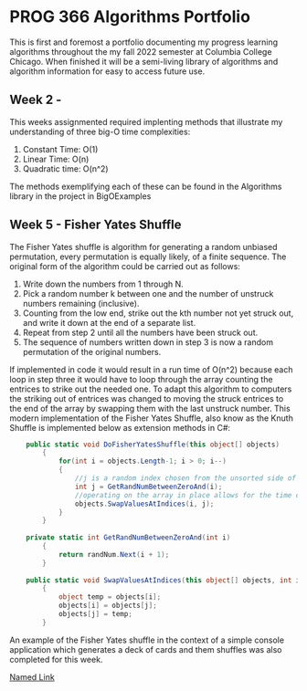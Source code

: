 # PROG 366 Algorithms Portfolio

This is first and foremost a portfolio  documenting my progress learning algorithms throughout the my fall 2022 semester at Columbia College Chicago. When finished it will be a semi-living library of algorithms and algorithm information for easy to access future use.

## Week 2 - 

This weeks assignmented required implenting methods that illustrate my understanding of three big-O time complexities:
  1. Constant Time: O(1)
  2. Linear Time: O(n)
  3. Quadratic time: O(n^2)

The methods exemplifying each of these can be found in the Algorithms library in the project in BigOExamples
  
## Week 5 - Fisher Yates Shuffle

The Fisher Yates shuffle is algorithm for generating a random unbiased permutation, every permutation is equally likely, of a finite sequence. The original form of the algorithm could be carried out as follows:

  1. Write down the numbers from 1 through N.
  2. Pick a random number k between one and the number of unstruck numbers remaining (inclusive).
  3. Counting from the low end, strike out the kth number not yet struck out, and write it down at the end of a separate list.
  4. Repeat from step 2 until all the numbers have been struck out.
  5. The sequence of numbers written down in step 3 is now a random permutation of the original numbers.
  
If implemented in code it would result in a run time of O(n^2) because each loop in step three it would have to loop through the array counting the entrices to strike out the needed one. To adapt this algorithm to computers the striking out of entrices was changed to moving the struck entrices to the end of the array by swapping them with the last unstruck number. This modern implementation of the Fisher Yates Shuffle, also know as the Knuth Shuffle is implemented below as extension methods in C#:
      
```cs
    public static void DoFisherYatesShuffle(this object[] objects)
        {
            for(int i = objects.Length-1; i > 0; i--)
            {
                //j is a random index chosen from the unsorted side of the array. this length is represented by i
                int j = GetRandNumBetweenZeroAnd(i);
                //operating on the array in place allows for the time complexity to be O(n), n being the size of the input array
                objects.SwapValuesAtIndices(i, j);
            }
        }
        
    private static int GetRandNumBetweenZeroAnd(int i)
        {
            return randNum.Next(i + 1);
        }
        
    public static void SwapValuesAtIndices(this object[] objects, int i, int j)
        {
            object temp = objects[i];
            objects[i] = objects[j];
            objects[j] = temp;
        }
```

An example of the Fisher Yates shuffle in the context of a simple console application which generates a deck of cards and them shuffles was also completed for this week.

[Named Link](http://www.google.fr/ "Named link title")



  
